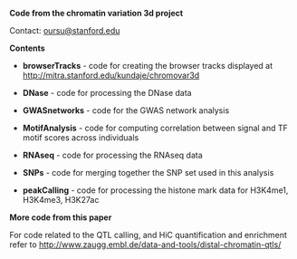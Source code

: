**Code from the chromatin variation 3d project**

Contact: oursu@stanford.edu

**Contents**

- **browserTracks** - code for creating the browser tracks displayed at http://mitra.stanford.edu/kundaje/chromovar3d

- **DNase** - code for processing the DNase data

- **GWASnetworks** - code for the GWAS network analysis 

- **MotifAnalysis** - code for computing correlation between signal and TF motif scores across individuals

- **RNAseq** - code for processing the RNAseq data

- **SNPs** - code for merging together the SNP set used in this analysis

- **peakCalling** - code for processing the histone mark data for H3K4me1, H3K4me3, H3K27ac

**More code from this paper**

For code related to the QTL calling, and HiC quantification and enrichment refer to http://www.zaugg.embl.de/data-and-tools/distal-chromatin-qtls/